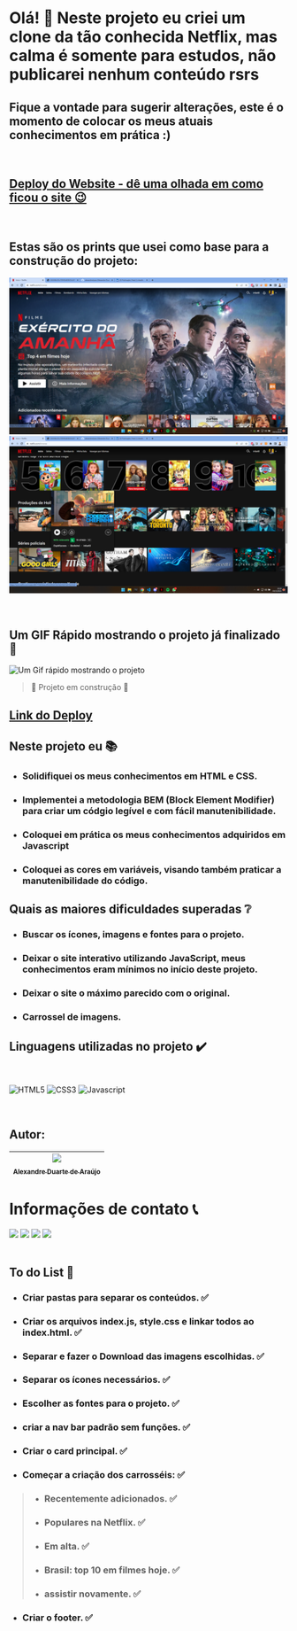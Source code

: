 # Olá! :raising_hand: Neste projeto eu criei um clone da tão conhecida Netflix, mas calma é somente para estudos, não publicarei nenhum conteúdo rsrs

## Fique a vontade para sugerir alterações, este é o momento de colocar os meus atuais conhecimentos em prática :)
<br>

## [Deploy do Website - dê uma olhada em como ficou o site :wink: ](https://alexandreduara.github.io/netflix-clone/)
<br>

## Estas são os prints que usei como base para a construção do projeto:
![Este é um preview de como o projeto deverá ficar](./assets/img/design-esperado/print%201.png)
![Este é um preview de como o projeto deverá ficar](./assets/img/design-esperado/print%205.png)

<br>

## Um GIF Rápido mostrando o projeto já finalizado :space_invader:
![Um Gif rápido mostrando o projeto](./assets/img/design/InShot_20221126_144237141.gif)
> :construction: Projeto em construção :construction:

## [Link do Deploy](https://alexandreduara.github.io/netflix-clone/)


## Neste projeto eu :books:
- ### Solidifiquei os meus conhecimentos em HTML e CSS.
- ### Implementei a metodologia BEM (Block Element Modifier) para criar um códgio legível e com fácil manutenibilidade.
- ### Coloquei em prática os meus conhecimentos adquiridos em Javascript
- ### Coloquei as cores em variáveis, visando também praticar a manutenibilidade do código.

## Quais as maiores dificuldades superadas :grey_question:

- ### Buscar os ícones, imagens e fontes para o projeto.
- ### Deixar o site interativo utilizando JavaScript, meus conhecimentos eram mínimos no início deste projeto.
- ### Deixar o site o máximo parecido com o original.
- ### Carrossel de imagens.



## Linguagens utilizadas no projeto ✔️
<br>

![HTML5](https://img.shields.io/badge/HTML5-E34F26?style=for-the-badge&logo=html5&logoColor=white)
![CSS3](https://img.shields.io/badge/CSS3-1572B6?style=for-the-badge&logo=css3&logoColor=white)
![Javascript](https://img.shields.io/badge/JavaScript-F7DF1E?style=for-the-badge&logo=javascript&logoColor=black)

<br>

## Autor:

| [<img src="https://avatars.githubusercontent.com/u/101659562?s=400&u=d4a3236540693ba18e4ce41f51fdb966c45ac3eb&v=4" width=115><br><sub>Alexandre Duarte de Araújo</sub>](https://github.com/alexandreduara) |
| :---: |

# Informações de contato :telephone_receiver:
<div>
    <a href="https://wa.me/5531995464145" target="_blank"><img src="https://img.shields.io/badge/WhatsApp-25D366?style=for-the-badge&logo=whatsapp&logoColor=white" target="_blank"></a> 
    <a href="https://www.linkedin.com/in/alexandreduara" target="_blank"><img src="https://img.shields.io/badge/-LinkedIn-%230077B5?style=for-the-badge&logo=linkedin&logoColor=white" target="_blank"></a> 
    <a href="https://t.me/alexandreduara" target="_blank"><img src="https://img.shields.io/badge/Telegram-2CA5E0?style=for-the-badge&logo=telegram&logoColor=white" target="_blank"></a> 
     <a href = "mailto:alexandreduara@gmail.com"><img src="https://img.shields.io/badge/-Gmail-%23333?style=for-the-badge&logo=gmail&logoColor=red" target="_blank"></a>
</div>

<br>

## To do List :ledger:
- ### Criar pastas para separar os conteúdos. :white_check_mark:
- ### Criar os arquivos index.js, style.css e linkar todos ao index.html. :white_check_mark:
- ### Separar e fazer o Download das imagens escolhidas. :white_check_mark:
- ### Separar os ícones necessários. :white_check_mark:
- ### Escolher as fontes para o projeto. :white_check_mark:
- ### criar a nav bar padrão sem funções. :white_check_mark:
- ### Criar o card principal. :white_check_mark:
- ### Começar a criação dos carrosséis: :white_check_mark:
> - ### Recentemente adicionados. :white_check_mark:
> - ### Populares na Netflix. :white_check_mark:
> - ### Em alta. :white_check_mark:
> - ### Brasil: top 10 em filmes hoje. :white_check_mark:
> - ### assistir novamente. :white_check_mark:
- ### Criar o footer. :white_check_mark:

